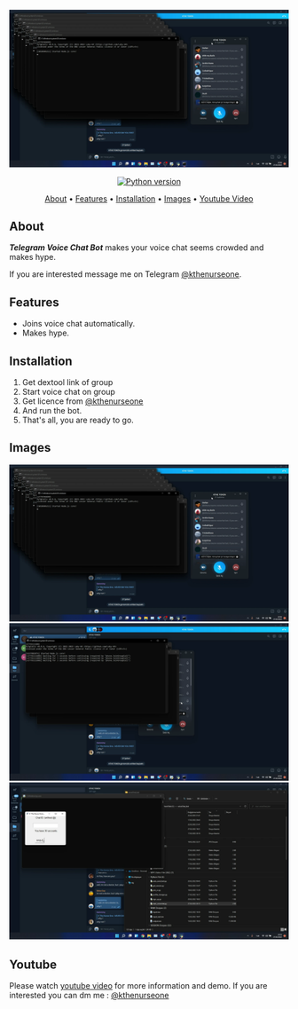 <p align="center"><a href="https://youtu.be/uqdiRRoXABs" target="_blank"><img src="https://github.com/kthenurseone/telegram_voicechat_bot/blob/main/1.png?raw=true"></a></p>

<p align="center">
    <a href="https://www.python.org/downloads/release/python-380/"><img src="https://img.shields.io/badge/python-3.8-blue.svg?style=plastic" alt="Python version"></a>
</p>

<p align="center">
  <a href="#about">About</a>
  •
  <a href="#features">Features</a>
  •
  <a href="#installation">Installation</a>
  •
  <a href="#images">Images</a>
  •
  <a href="#youtube">Youtube Video</a>
</p>

## About
***Telegram Voice Chat Bot*** makes your voice chat seems crowded and makes hype.

If you are interested message me on Telegram [@kthenurseone](https://t.me/kthenurseone). 

## Features
- Joins voice chat automatically.
- Makes hype.



## Installation
1) Get dextool link of group
2) Start voice chat on group
3) Get licence from [@kthenurseone](https://t.me/kthenurseone)
4) And run the bot.
5) That's all, you are ready to go.


## Images
![Dextool_Bot](https://github.com/kthenurseone/telegram_voicechat_bot/blob/main/1.png?raw=true)
![Dextool_Bot](https://github.com/kthenurseone/telegram_voicechat_bot/blob/main/2.png?raw=true)
![Dextool_Bot](https://github.com/kthenurseone/telegram_voicechat_bot/blob/main/3.png?raw=true)



## Youtube
Please watch [youtube video](https://youtu.be/uqdiRRoXABs) for more information and demo. If you are interested you can dm me : [@kthenurseone](https://t.me/kthenurseone)
